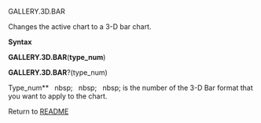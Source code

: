 GALLERY.3D.BAR

Changes the active chart to a 3-D bar chart.

**Syntax**

**GALLERY.3D.BAR**(**type\_num**)

**GALLERY.3D.BAR**?(type\_num)

Type\_num**&nbsp;&nbsp;&nbsp;nbsp;&nbsp;&nbsp;&nbsp;nbsp;&nbsp;&nbsp;&nbsp;nbsp;&nbsp;is the number of the 3-D Bar format
that you want to apply to the chart.



Return to [README](README.md)

